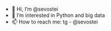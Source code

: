 - 👋 Hi, I’m @sevostei
- 👀 I’m interested in Python and big data
- 📫 How to reach me: 
        tg - @sevostei

<!---
sevostei/sevostei is a ✨ special ✨ repository because its `README.md` (this file) appears on your GitHub profile.
You can click the Preview link to take a look at your changes.
--->
